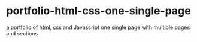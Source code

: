 # portfolio-html-css-one-single-page
a portfolio of html, css and Javascript one single page with multible pages and sections
